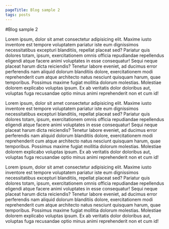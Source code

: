 ```yaml
---
pageTitle: Blog sample 2
tags: posts
---
```


#Blog sample 2

Lorem ipsum, dolor sit amet consectetur adipisicing elit. Maxime iusto inventore est tempore voluptatem pariatur iste eum dignissimos 
necessitatibus excepturi blanditiis, repellat placeat sed? Pariatur quis dolores totam, ipsum, exercitationem omnis officia repudiandae repellendus eligendi atque facere animi voluptates in esse consequatur! Sequi neque placeat harum dicta reiciendis? Tenetur labore eveniet, ad ducimus error perferendis nam aliquid dolorum blanditiis dolore, exercitationem modi reprehenderit cum atque architecto natus nesciunt quisquam harum, quae temporibus. Possimus maxime fugiat mollitia dolorum molestias. Molestiae dolorem explicabo voluptas ipsum. Ex ab veritatis dolor doloribus aut, voluptas fuga recusandae optio minus animi reprehenderit non et cum id!

<!-- excerpt -->

Lorem ipsum, dolor sit amet consectetur adipisicing elit. Maxime iusto inventore est tempore voluptatem pariatur iste eum dignissimos necessitatibus excepturi blanditiis, repellat placeat sed? Pariatur quis dolores totam, ipsum, exercitationem omnis officia repudiandae repellendus eligendi atque facere animi voluptates in esse consequatur! Sequi neque placeat harum dicta reiciendis? Tenetur labore eveniet, ad ducimus error perferendis nam aliquid dolorum blanditiis dolore, exercitationem modi reprehenderit cum atque architecto natus nesciunt quisquam harum, quae temporibus. Possimus maxime fugiat mollitia dolorum molestias. Molestiae dolorem explicabo voluptas ipsum. Ex ab veritatis dolor doloribus aut, voluptas fuga recusandae optio minus animi reprehenderit non et cum id!

Lorem ipsum, dolor sit amet consectetur adipisicing elit. Maxime iusto inventore est tempore voluptatem pariatur iste eum dignissimos necessitatibus excepturi blanditiis, repellat placeat sed? Pariatur quis dolores totam, ipsum, exercitationem omnis officia repudiandae repellendus eligendi atque facere animi voluptates in esse consequatur! Sequi neque placeat harum dicta reiciendis? Tenetur labore eveniet, ad ducimus error perferendis nam aliquid dolorum blanditiis dolore, exercitationem modi reprehenderit cum atque architecto natus nesciunt quisquam harum, quae temporibus. Possimus maxime fugiat mollitia dolorum molestias. Molestiae dolorem explicabo voluptas ipsum. Ex ab veritatis dolor doloribus aut, voluptas fuga recusandae optio minus animi reprehenderit non et cum id!

